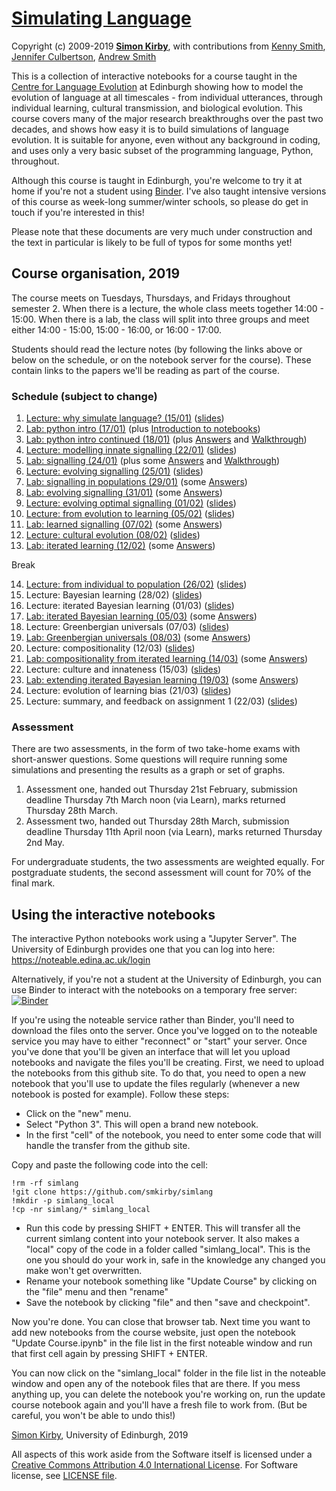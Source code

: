 # [Simulating Language](https://github.com/smkirby/simlang)

Copyright (c) 2009-2019 [**Simon Kirby**](http://www.lel.ed.ac.uk/~simon), with contributions from [Kenny Smith](http://www.lel.ed.ac.uk/~kenny/), [Jennifer Culbertson](https://jennifer-culbertson.github.io), [Andrew Smith](https://www.stir.ac.uk/people/256435)

This is a collection of interactive notebooks for a course taught in the [Centre for Language Evolution](http://lel.ed.ac.uk/cle) at Edinburgh showing how to model the evolution of language at all timescales - from individual utterances, through individual learning, cultural transmission, and biological evolution. This course covers many of the major research breakthroughs over the past two decades, and shows how easy it is to build simulations of language evolution. It is suitable for anyone, even without any background in coding, and uses only a very basic subset of the programming language, Python, throughout.

Although this course is taught in Edinburgh, you're welcome to try it at home if you're not a student using [Binder](https://mybinder.org/v2/gh/smkirby/simlang/master). I've also taught intensive versions of this course as week-long summer/winter schools, so please do get in touch if you're interested in this!

Please note that these documents are very much under construction and the text in particular is likely to be full of typos for some months yet!

## Course organisation, 2019

The course meets on Tuesdays, Thursdays, and Fridays throughout semester 2. When there is a lecture, the whole class meets together 14:00 - 15:00. When there is a lab, the class will split into three groups and meet either 14:00 - 15:00, 15:00 - 16:00, or 16:00 - 17:00. 

Students should read the lecture notes (by following the links above or below on the schedule, or on the notebook server for the course). These contain links to the papers we'll be reading as part of the course.

### Schedule (subject to change)

1. [Lecture: why simulate language? (15/01)](simlang_1_lecture.ipynb) ([slides](simlang_1_slides.pdf))
2. [Lab: python intro (17/01)](simlang_2+3_lab.ipynb) (plus [Introduction to notebooks](simlang_2_notebook_intro.ipynb))
3. [Lab: python intro continued (18/01)](simlang_2+3_lab.ipynb) (plus [Answers](simlang_2+3_answered.ipynb) and [Walkthrough](simlang_2+3_walkthrough.ipynb))
4. [Lecture: modelling innate signalling (22/01)](simlang_4_lecture.ipynb) ([slides](simlang_4_slides.pdf))
5. [Lab: signalling (24/01)](simlang_5_lab.ipynb) (plus some [Answers](simlang_5_answered.ipynb) and [Walkthrough](simlang_5_walkthrough.ipynb))
6. [Lecture: evolving signalling (25/01)](simlang_6_lecture.ipynb) ([slides](simlang_6_slides.pdf))
7. [Lab: signalling in populations (29/01)](simlang_7_lab.ipynb) (some [Answers](simlang_7_answered.ipynb))
8. [Lab: evolving signalling (31/01)](simlang_8_lab.ipynb) (some [Answers](simlang_8_answered.ipynb))
9. [Lecture: evolving optimal signalling (01/02)](simlang_9_lecture.ipynb) ([slides](simlang_9_slides.pdf))
10. [Lecture: from evolution to learning (05/02)](simlang_10_lecture.ipynb) ([slides](simlang_10_slides.pdf))
11. [Lab: learned signalling (07/02)](simlang_11_lab.ipynb) (some [Answers](simlang_11_answered.ipynb))
12. [Lecture: cultural evolution (08/02)](simlang_12_lecture.ipynb) ([slides](simlang_12_slides.pdf))
13. [Lab: iterated learning (12/02)](simlang_13_lab.ipynb) (some [Answers](simlang_13_answered.ipynb))

Break

14. [Lecture: from individual to population (26/02)](simlang_14_lecture.ipynb) ([slides](simlang_14_slides.pdf))
15. Lecture: Bayesian learning (28/02) ([slides](simlang_15_slides.pdf))
16. Lecture: iterated Bayesian learning (01/03) ([slides](simlang_16_slides.pdf))
17. [Lab: iterated Bayesian learning (05/03)](simlang_17_lab.ipynb) (some [Answers](simlang_17_answered.ipynb))
18. Lecture: Greenbergian universals (07/03) ([slides](simlang_18_slides.pdf))
19. [Lab: Greenbergian universals (08/03)](simlang_19_lab.ipynb) (some [Answers](simlang_19_answered.ipynb))
20. Lecture: compositionality (12/03) ([slides](simlang_20_slides.pdf))
21. [Lab: compositionality from iterated learning (14/03)](simlang_21_lab.ipynb) (some [Answers](simlang_21_answered.ipynb))
22. Lecture: culture and innateness (15/03) ([slides](simlang_22_slides.pdf))
23. [Lab: extending iterated Bayesian learning (19/03)](simlang_23_lab.ipynb) (some [Answers](simlang_23_answered.ipynb))
24. Lecture: evolution of learning bias (21/03) ([slides](simlang_24_slides.pdf))
25. Lecture: summary, and feedback on assignment 1 (22/03) ([slides](simlang_25_slides.pdf))

### Assessment

There are two assessments, in the form of two take-home exams with short-answer questions. Some questions will require running some simulations and presenting the results as a graph or set of graphs.

1. Assessment one, handed out Thursday 21st February, submission deadline Thursday 7th March noon (via Learn), marks returned Thursday 28th March.
2. Assessment two, handed out Thursday 28th March, submission deadline Thursday 11th April noon (via Learn), marks returned Thursday 2nd May.

For undergraduate students, the two assessments are weighted equally. For postgraduate students, the second assessment will count for 70% of the final mark.

## Using the interactive notebooks

The interactive Python notebooks work using a "Jupyter Server". The University of Edinburgh provides one that you can log into here: https://noteable.edina.ac.uk/login

Alternatively, if you're not a student at the University of Edinburgh, you can use Binder to interact with the notebooks on a temporary free server: [![Binder](https://mybinder.org/badge_logo.svg)](https://mybinder.org/v2/gh/smkirby/simlang/master)

If you're using the noteable service rather than Binder, you'll need to download the files onto the server. Once you've logged on to the noteable service you may have to either "reconnect" or "start" your server. Once you've done that you'll be given an interface that will let you upload notebooks and navigate the files you'll be creating. First, we need to upload the notebooks from this github site. To do that, you need to open a new notebook that you'll use to update the files regularly (whenever a new notebook is posted for example). Follow these steps:

- Click on the "new" menu.
- Select "Python 3". This will open a brand new notebook.
- In the first "cell" of the notebook, you need to enter some code that will handle the transfer from the github site. 

Copy and paste the following code into the cell:

	!rm -rf simlang
	!git clone https://github.com/smkirby/simlang
	!mkdir -p simlang_local
	!cp -nr simlang/* simlang_local


- Run this code by pressing SHIFT + ENTER. This will transfer all the current simlang content into your notebook server. It also makes a "local" copy of the code in a folder called "simlang_local". This is the one you should do your work in, safe in the knowledge any changed you make won't get overwritten.
- Rename your notebook something like "Update Course" by clicking on the "file" menu and then "rename"
- Save the notebook by clicking "file" and then "save and checkpoint".

Now you're done. You can close that browser tab. Next time you want to add new notebooks from the course website, just open the notebook "Update Course.ipynb" in the file list in the first noteable window and run that first cell again by pressing SHIFT + ENTER.

You can now click on the "simlang_local" folder in the file list in the noteable window and open any of the notebook files that are there. If you mess anything up, you can delete the notebook you're working on, run the update course notebook again and you'll have a fresh file to work from. (But be careful, you won't be able to undo this!)

[Simon Kirby](http://lel.ed.ac.uk/~simon/), University of Edinburgh, 2019

All aspects of this work aside from the Software itself is licensed under a [Creative Commons Attribution 4.0 International License](http://creativecommons.org/licenses/by/4.0/). For Software license, see [LICENSE file](LICENSE).
